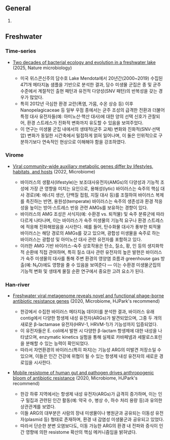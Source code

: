 ## General
1. 

## Freshwater

### Time-series

- [Two decades of bacterial ecology and evolution in a freshwater lake](https://www.nature.com/articles/s41564-024-01888-3) (2025, Nature microbiology)

    - 미국 위스콘신주의 담수호 Lake Mendota에서 20년간(2000~2019) 수집된 471개 메타지놈 샘플을 기반으로 분석한 결과, 담수 미생물 군집은 종 및 균주 수준에서 계절적인 출현 패턴과 유전적 다양성(SNV 패턴)의 반복성을 갖는 경우가 많았다.
    - 특히 2012년 극심한 환경 교란(폭염, 가뭄, 수온 상승 등) 이후 Nanopelagicaceae 등 일부 우점 종에서는 균주 조성의 급격한 전환과 더불어 특정 대사 유전자들(예: 아미노산·핵산 대사)에 대한 양의 선택 신호가 관찰되어, 환경 스트레스가 진화적 변화까지 유도할 수 있음을 보여주었다.
    - 이 연구는 미생물 군집 내에서의 생태적(균주 교체) 변화와 진화적(SNV·선택압) 변화가 동일한 시간축에서 밀접하게 얽혀 일어나며, 이 둘은 인위적으로 구분하기보다 연속적인 현상으로 이해해야 함을 강조하였다.


### Virome

- [Viral community-wide auxiliary metabolic genes differ by lifestyles, habitats, and hosts](https://microbiomejournal.biomedcentral.com/articles/10.1186/s40168-022-01384-y) (2022, Microbiome)

    - 바이러스의 생활사(lifestyle)는 보조대사유전자(AMGs)의 다양성과 기능적 조성에 가장 큰 영향을 미치는 요인으로, 용해성(lytic) 바이러스는 숙주의 핵심 대사 경로(예: 에너지 생산, 단백질 접힘, 지질 대사 등)를 조절하여 바이러스 복제를 촉진하는 반면, 용원성(temperate) 바이러스는 숙주의 생존성과 환경 적응성을 높이는 방어·스트레스 반응 관련 AMGs를 보유하는 경향이 있다.
    - 바이러스의 AMG 조성은 서식지(예: 수환경 vs. 퇴적물) 및 숙주 분류군에 따라 다르게 나타나며, 이는 바이러스가 숙주 미생물의 기능적 요구나 환경 스트레스에 적응해 진화해왔음을 시사한다. 예를 들어, 탄수화물 대사가 풍부한 퇴적물 바이러스는 해당 경로의 AMGs를 갖고 있으며, 광합성 미생물을 숙주로 하는 바이러스는 광합성 및 아미노산 대사 관련 유전자를 포함하고 있다.
    - 이러한 AMG 기반 바이러스-숙주 상호작용은 탄소, 질소, 황, 인 등의 생지화학적 순환에 직접 관여하며, 특히 질소 대사 관련 유전자의 높은 발현은 바이러스가 숙주 미생물의 대사를 통해 주변 환경의 영양염 흐름과 greenhouse gas 방출(예: N₂O)에도 영향을 줄 수 있음을 보여준다 — 이는 수환경 미생물군집의 기능적 변화 및 생태계 물질 순환 연구에서 중요한 고려 요소가 된다.

### Han-river

- [Freshwater viral metagenome reveals novel and functional phage-borne antibiotic resistance genes](https://microbiomejournal.biomedcentral.com/articles/10.1186/s40168-020-00863-4) (2020, Microbiome, HJPark's recommend)
   
    -  한강에서 수집한 바이러스 메타지놈 데이터를 분석한 결과, 바이러스 유래 contig에서 다양한 항생제 내성 유전자(ARGs)가 발견되었으며, 그중 두 개의 새로운 β-lactamase 유전자(HRV-1, HRVM-1)가 기능성까지 입증되었다.
    -  이 유전자들은 E. coli에서 발현 시 다양한 β-lactam 항생제에 대한 내성을 나타냈으며, enzymatic kinetics 실험을 통해 실제로 카바페넴과 세팔로스포린을 분해할 수 있는 능력이 확인되었다.
    -  따라서 자연환경의 바이러스(특히 파지)는 기능성 ARG의 미발견 저장소일 수 있으며, 이들은 인간 건강에 위협이 될 수 있는 항생제 내성 유전자의 새로운 경로임을 시사한다.

- [Mobile resistome of human gut and pathogen drives anthropogenic bloom of antibiotic resistance](https://microbiomejournal.biomedcentral.com/articles/10.1186/s40168-019-0774-7) (2020, Microbiome, HJPark's recommend)
   
    - 한강 하류 지역에서는 항생제 내성 유전자(ARGs)가 급격히 증가하며, 이는 인구 밀집과 관련된 인간 활동(예: 약국 수, 병상 수, 하수 처리 용량 등)과 유의한 상관관계를 보였다.
    - 이들 ARG의 대부분은 사람의 장내 미생물이나 병원균과 공유되는 이동성 유전자(plasmid 등) 형태로 존재하며, 환경 내 감염성 미생물군과 공유되고 있었다.
    - 따라서 단순한 분변 오염보다도, 이동 가능한 ARG의 환경 내 전파와 증식이 인간 영향에 의한 resistome 확산의 핵심 메커니즘임을 밝혀냈다.
